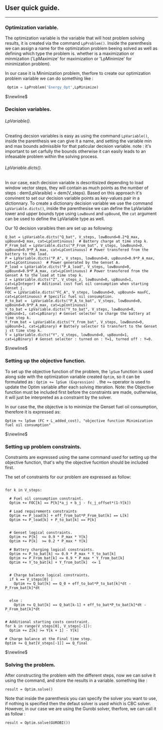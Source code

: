 ## User quick guide.
---

### Optimization variable. 

The optimization variable is the variable that will host problem solving results, it is created via the command ```LpProblem()```. Inside the parenthesis we can assign a name for the optimization problem beeing solved as well as defining which type the problem is. whether is a maximization or minmization ('LpMaximize' for maximization or 'LpMinimize' for minimization problem). 

In our case it is Minimization problem, therfore to create our optimization problem variable we can do something like : 

```python 
 Optim = LpProblem('Energy_Opt',LpMinimize)
```

$\newline$ 
### Decision variables. 


###### LpVariable(). 
Creating decsion variables is easy as using the command ```LpVariable()```, inside the parenthesis we can give it a name, and setting the variable min and max bounds admissible for that paticular decision variable.
note : it's important to set carfully the bounds otherwise it can easily leads to an infeasable problem within the solving process.  


###### LpVariable.dicts().
In our case, each decision variable is descritisized depending to load window vector steps, they will contain as much points as the number of steps : dem(LpVaraible) = dem(V_steps). Based on this approach it's convinent to set our decision variable points as key-values pair in a dictionnary. To create a dictionary decision variable we use the command ``LpVariable.dicts()``, inside the parenthesise we can define the LpVariable lower and upper bounds type using ``LowBound`` and ``upBound``, the ``cat`` argument can be used to define the LpVariable type as well. 

Our 10 decision varaibles then are set up as following: 

```
Q_bat = LpVariable.dicts("Q_bat", V_steps, lowBound=0.2*Q_max, upBound=Q_max, cat=LpContinuous)  # Battery charge at time step k.
P_From_bat = LpVariable.dicts("P_From_bat", V_steps, lowBound=0, upBound=0.9*P_A_max, cat=LpContinuous) # Power transfered from the battery to the load.
P = LpVariable.dicts("P_A", V_steps, lowBound=0, upBound=0.9*P_A_max, cat=LpContinuous)  # Power generated by the Genset A.
P_load = LpVariable.dicts("P_A_load", V_steps, lowBound=0, upBound=0.9*P_A_max, cat=LpContinuous) # Power transfered from the Genset A to the load at time step k.
Z = LpVariable.dicts("Z", V_steps_z, lowBound=0, upBound=1, cat=LpInteger) # Aditional cost fuel oil consumption when starting Genset j.
FOC = LpVariable.dicts("FC_A", V_steps, lowBound=0, upBound= maxFC, cat=LpContinuous) # Specific fuel oil consumption.
P_to_bat =  LpVariable.dicts("P_A_to_bat", V_steps, lowBound=0, upBound=0.9*P_A_max, cat=LpContinuous) 
Y_to_bat = LpVariable.dicts("Y_to_bat", V_steps, lowBound=0, upBound=1, cat=LpBinary) # Genset selecter to charge the battery at time step k. 
Y_from_bat = LpVariable.dicts("Y_from_bat", V_steps, lowBound=0, upBound=1, cat=LpBinary) # Battery selecter to transfert to the Genset j st time step k.
Y = LpVariable.dicts("Y", V_steps, lowBound=0, upBound=1, cat=LpBinary) # Genset selecter : turned on : Y=1, turned off : Y=0. 
```


$\newline$ 
### Setting up the objective function.

To set up the objective function of the problem, the ``lpSum`` function is used along side with the optimization variable created ``Optim``, so it can be formulated as : ``Optim += lpSum (Expression) ``. the ``+=`` operator is used to update the Optim variable after each solving itteration. Note: the Objective function must be included first before the constraints are made, outherwise, it will just be interpreted as a constraint by the solver. 

In our case the, the objective is to minimize the Genset fuel oil consumption, therefore it is expressed as: 

```
Optim += lpSum (FC + L_added_cost), "objective function Minimization fuel oil consumption" 
```


$\newline$ 
### Setting up problem constraints. 

Constraints are expressed using the same command used for setting up the objective function, that's why the objective fucntion should be included first. 

The set of constraints for our problem are expressed as follow:

```

for k in V_steps:

  # Fuel oil consumption constraint.
  Optim += FOC[k] == P[k]*a_j + b_j - fc_j_offset*(1-Y[k]) 

  # Load requirements constraints
  Optim += P_load[k] + eff_from_bat*P_From_bat[k] == L[k]  
  Optim += P_load[k] + P_to_bat[k] == P[k] 


  # Genset logical constraints.
  Optim += P[k]  <= 0.9 * P_max * Y[k]
  Optim += P[k]  >= 0.2 * P_max * Y[k]

  # Battery charging logical constraints.
  Optim += P_to_bat[k] <= 0.9 * P_max * Y_to_bat[k]
  Optim += P_From_bat[k] <= 0.9 * P_max * Y_from_bat[k]
  Optim += Y_to_bat[k] + Y_from_bat[k]  <= 1
  

  # Charge balance logical constraints.
  if k == V_steps[0] : 
    Optim += Q_bat[k] == Q_0 + eff_to_bat*P_to_bat[k]*dt - P_From_bat[k]*dt


  else :   
    Optim += Q_bat[k] == Q_bat[k-1] + eff_to_bat*P_to_bat[k]*dt - P_From_bat[k]*dt

    
# Additional starting costs constraint.
for k in range(V_steps[0], V_steps[-1]): 
  Optim += Z[k] >= Y[k + 1] - Y[k] 
  
# Charge balance at the Final time step.
Optim += Q_bat[V_steps[-1]] == Q_final
```


$\newline$ 
### Solving the problem. 

After constructing the problem with the different steps, now we can solve it using the command, and store the results in a variable. something like : 

```
result = Optim.solve() 
```
Note that inside the parenthesis you can specify the solver you want to use, if nothing is specified then the defaut solver is used which is CBC solver. However, in our case we are using the Gurobi solver, therfore, we can call it as follow : 

```
result = Optim.solve(GUROBI())
```